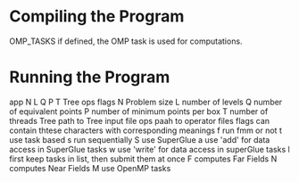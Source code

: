 # Compiling the Program
 OMP_TASKS	if defined, the OMP task is used for computations.


# Running the Program
app N L Q P T Tree ops flags 
 N    Problem size
 L    number of levels
 Q    number of equivalent points
 P    number of minimum points per box
 T    number of threads
 Tree  path to Tree input file
 ops   paah to operator files
 flags can contain thtese characters with corresponding meanings
   f    run fmm or not
   t    use task based 
   s    run sequentially
   S    use SuperGlue
   a	 use 'add' for data access in SuperGlue tasks
   w    use 'write' for data access in superGlue tasks
   l    first keep tasks in list, then submit them at once
   F   computes Far Fields
   N	computes Near Fields 
   M   use OpenMP tasks
